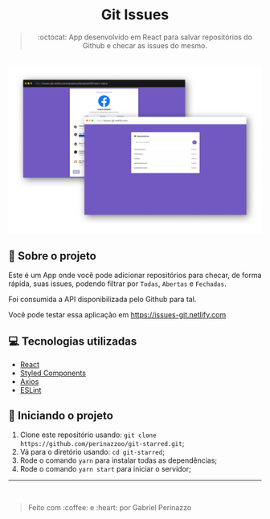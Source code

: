<h1 align="center">
Git Issues
</h1>
<blockquote align="center">
:octocat: App desenvolvido em React para salvar repositórios do Github e checar as issues do mesmo.
</blockquote>
<br/>

<img src="./.github/1.png" />

## :thinking: Sobre o projeto

Este é um App onde você pode adicionar repositórios para checar, de forma rápida, suas issues, podendo filtrar por `Todas`, `Abertas` e `Fechadas`.

Foi consumida a API disponibilizada pelo Github para tal.

Você pode testar essa aplicação em https://issues-git.netlify.com

## :computer: Tecnologias utilizadas

* <a target="_blank" href="https://github.com/facebook/react">React</a>
* <a target="_blank" href="https://styled-components.com/">Styled Components</a>
* <a target="_blank" href="https://github.com/axios/axios">Axios</a>
* <a target="_blank" href="https://github.com/eslint/eslint">ESLint</a>

## :wrench: Iniciando o projeto

1. Clone este repositório usando: `git clone https://github.com/perinazzoo/git-starred.git`;
2. Vá para o diretório usando: `cd git-starred`;
3. Rode o comando `yarn` para instalar todas as dependências;
4. Rode o comando `yarn start` para iniciar o servidor;

<hr/>
<br/>
<blockquote>Feito com :coffee: e :heart: por Gabriel Perinazzo</blockquote>

